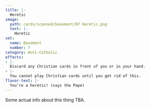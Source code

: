 ```yaml
---
title: |-
  Heretic
image: 
  path: cards/scanned/basement/07 Heretic.png
  text: |-
    Heretic
set:
  name: Basement
  number: 7
category: Anti-Catholic
effects: 
- |-
  Discard any Christian cards in front of you or in your hand.
- |-
  You cannot play Christian cards until you get rid of this.
flavor-text: |-
  You're a heretic! (says the Pope)
---
```

Some actual info about this thing TBA.
